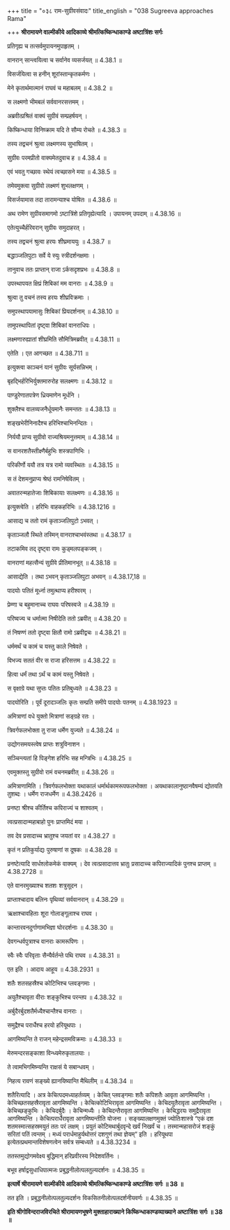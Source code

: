 +++
title = "०३८ राम-सुग्रीवसंवादः"
title_english = "038 Sugreeva approaches Rama"

+++
**श्रीरामायणे वाल्मीकीये आदिकाव्ये श्रीमत्किष्किन्धाकाण्डे अष्टात्रिंशः सर्गः**

प्रतिगृह्य च तत्सर्वमुपायनमुपाहृतम् ।

वानरान् सान्त्वयित्वा च सर्वानेव व्यसर्जयत् ॥ 4.38.1 ॥

विसर्जयित्वा स हनीन् शूरांस्तान्कृतकर्मणः ।

मेने कृतार्थमात्मानं राघवं च महाबलम् ॥ 4.38.2 ॥

स लक्ष्मणो भीमबलं सर्ववानरसत्तमम् ।

अब्रवीत्प्रश्रितं वाक्यं सुग्रीवं सम्प्रहर्षयन् ।

किष्किन्धाया विनिष्क्राम यदि ते सौम्य रोचते ॥ 4.38.3 ॥

तस्य तद्वचनं श्रुत्वा लक्ष्मणस्य सुभाषितम् ।

सुग्रीवः परमप्रीतो वाक्यमेतदुवाच ह ॥ 4.38.4 ॥

एवं भवतु गच्छावः स्थेयं त्वच्छासने मया ॥ 4.38.5 ॥

तमेवमुक्त्वा सुग्रीवो लक्ष्मणं शुभलक्षणम् ।

विसर्जयामास तदा तारामन्याश्च योषितः ॥ 4.38.6 ॥

अथ रामेण सुग्रीवसमागमो ऽष्टात्रिंशे प्रतिगृह्येत्यादि । उपायनम् उपदाम् ॥ 4.38.16 ॥

एतेत्युच्चैर्हरिवरान् सुग्रीवः समुदाहरत् ।

तस्य तद्वचनं श्रुत्वा हरयः शीघ्रमाययुः ॥ 4.38.7 ॥

बद्धाञ्जलिपुटाः सर्वे ये स्युः स्त्रीदर्शनक्षमाः ।

तानुवाच ततः प्राप्तान् राजा ऽर्कसदृशप्रभः ॥ 4.38.8 ॥

उपस्थापयत क्षिप्रं शिबिकां मम वानराः ॥ 4.38.9 ॥

श्रुत्वा तु वचनं तस्य हरयः शीघ्रविक्रमाः ।

समुपस्थापयामासुः शिबिकां प्रियदर्शनाम् ॥ 4.38.10 ॥

तामुपस्थापितां दृष्ट्वा शिबिकां वानराधिपः ।

लक्ष्मणारुह्यातां शीघ्रमिति सौमित्रिमब्रवीत् ॥ 4.38.11 ॥

एतेति । एत आगच्छत ॥ 4.38.711 ॥

इत्युक्त्वा काञ्चनं यानं सुग्रीवः सूर्यसन्निभम् ।

बृहद्भिर्हरिभिर्युक्तमारुरोह सलक्ष्मणः ॥ 4.38.12 ॥

पाण्डुरेणातपत्रेण ध्रियमाणेन मूर्धनि ।

शुक्लैश्च वालव्यजनैर्धूयमानैः समन्ततः ॥ 4.38.13 ॥

शङ्खभेरीनिनादैश्च हरिभिश्चाभिनन्दितः ।

निर्ययौ प्राप्य सुग्रीवो राज्यश्रियमनुत्तमाम् ॥ 4.38.14 ॥

स वानरशतैस्तीक्ष्णैर्बहुभिः शस्त्रपाणिभिः ।

परिकीर्णो ययौ तत्र यत्र रामो व्यवस्थितः ॥ 4.38.15 ॥

स तं देशमनुप्राप्य श्रेष्ठं रामनिषेवितम् ।

अवातरन्महातेजाः शिबिकायाः सलक्ष्मणः ॥ 4.38.16 ॥

इत्युक्त्वेति । हरिभिः वाहकहरिभिः ॥ 4.38.1216 ॥

आसाद्य च ततो रामं कृताञ्जलिपुटो ऽभवत् ।

कृताञ्जलौ स्थिते तस्मिन् वानराश्चाभवंस्तथा ॥ 4.38.17 ॥

तटाकमिव तद् दृष्ट्वा रामः कुड्मलपङ्कजम् ।

वानराणां महत्सैन्यं सुग्रीवे प्रीतिमानभूत् ॥ 4.38.18 ॥

आसाद्येति । तथा ऽभवन् कृताञ्जलिपुटा अभवन् ॥ 4.38.17,18 ॥

पादयोः पतितं मूर्ध्ना तमुत्थाप्य हरीश्वरम् ।

प्रेम्णा च बहुमानाच्च राघवः परिषस्वजे ॥ 4.38.19 ॥

परिष्वज्य च धर्मात्मा निषीदेति ततो ऽब्रवीत् ॥ 4.38.20 ॥

तं निषण्णं ततो दृष्ट्वा क्षितौ रामो ऽब्रवीद्वचः ॥ 4.38.21 ॥

धर्ममर्थं च कामं च यस्तु काले निषेवते ।

विभज्य सततं वीर स राजा हरिसत्तम ॥ 4.38.22 ॥

हित्वा धर्मं तथा ऽर्थं च कामं यस्तु निषेवते ।

स वृक्षाग्रे यथा सुप्तः पतितः प्रतिबुध्यते ॥ 4.38.23 ॥

पादयोरिति । पूर्वं दूरादञ्जलिः कृतः सम्प्रति समीपे पादयोः पतनम् ॥ 4.38.1923 ॥

अमित्राणां वधे युक्तो मित्राणां सङ्ग्रहे रतः ।

त्रिवर्गफलभोक्ता तु राजा धर्मेण युज्यते ॥ 4.38.24 ॥

उद्योगसमयस्त्वेष प्राप्तः शत्रुविनाशन ।

सञ्चिन्त्यतां हि पिङ्गेश हरिभिः सह मन्त्रिभिः ॥ 4.38.25 ॥

एवमुक्तस्तु सुग्रीवो रामं वचनमब्रवीत् ॥ 4.38.26 ॥

अमित्राणामिति । त्रिवर्गफलभोक्ता यथाकालं धर्मार्थकामरूपफलभोक्ता । अयथाकालानुष्ठानवैषम्यं द्योतयति तुशब्दः । धर्मेण राजधर्मेण ॥ 4.38.2426 ॥

प्रनष्टा श्रीश्च कीर्तिश्च कपिराज्यं च शाश्वतम् ।

त्वत्प्रसादान्महाबाहो पुनः प्राप्तमिदं मया ।

तव देव प्रसादाच्च भ्रातुश्च जयतां वर ॥ 4.38.27 ॥

कृतं न प्रतिकुर्याद्यः पुरुषाणां स दूषकः ॥ 4.38.28 ॥

प्रनष्टेत्यादि सार्धश्लोकमेकं वाक्यम् । देव त्वत्प्रसादात्तव भ्रातुः प्रसादाच्च कपिराज्यादिकं पुनश्च प्राप्तम् ॥ 4.38.2728 ॥

एते वानरमुख्याश्च शतशः शत्रुसूदन ।

प्राप्ताश्चादाय बलिनः पृथिव्यां सर्ववानरान् ॥ 4.38.29 ॥

ऋक्षाश्चावहिताः शूरा गोलाङ्गूलाश्च राघव ।

कान्तारवनदुर्गाणामभिज्ञा घोरदर्शनाः ॥ 4.38.30 ॥

देवगन्धर्वपुत्राश्च वानराः कामरूपिणः ।

स्वैः स्वैः परिवृताः सैन्यैर्वर्तन्ते पथि राघव ॥ 4.38.31 ॥

एत इति । आदाय आहूय ॥ 4.38.2931 ॥

शतैः शतसहस्रैश्च कोटिभिश्च प्लवङ्गमाः ।

अयुतैश्चावृता वीराः शङ्कुभिश्च परन्तप ॥ 4.38.32 ॥

अर्बुदैरर्बुदशतैर्मध्यैश्चान्तैश्च वानराः ।

समुद्रैश्च परार्धैश्च हरयो हरियूथपाः ।

आगमिष्यन्ति ते राजन् महेन्द्रसमविक्रमाः ॥ 4.38.33 ॥

मेरुमन्दरसङ्काशा विन्ध्यमेरुकृतालयाः ।

ते त्वामभिगमिष्न्यन्ति राक्षसं ये सबान्धवम् ।

निहत्य रावणं सङ्ख्ये ह्यानयिष्यान्ति मैथिलीम् ॥ 4.38.34 ॥

शतैरित्यादि । अत्र केचित्पदमध्याहर्तव्यम् । केचित् प्लवङ्गमाः शतैः कपिशतैः आवृता आगमिष्यन्ति । केचिच्छतसहस्रैरावृता आगमिष्यन्ति । केचित्कोटिभिरावृता आगमिष्यन्ति । केचिदयुतैरावृता आगमिष्यन्ति । केचिच्छङ्कुभिः । केचिदर्बुदैः । केचिन्मध्यैः । केचिदन्तैरावृता आगमिष्यन्ति । केचिद्धरयः समुद्रैरावृता आगमिष्यन्ति । केचित्परार्धैरावृता आगमिष्यन्तीति योजना । सङ्ख्यालक्षणमुक्तं ज्योतिःशास्त्रे “एकं दश शतमस्मात्सहस्रमयुतं ततः परं लक्षम् । प्रयुतं कोटिमथार्बुदवृन्दे खर्वं निखर्वं च । तस्मान्महासरोजं शङ्कुं सरितां पतिं त्वन्तम् । मध्यं परार्धमाहुर्यथोत्तरं दशगुणं तथा ज्ञेयम्” इति । हरियूथपा इत्येतत्प्रथमान्तविशेषणत्वेन सर्वत्र सम्बध्यते ॥ 4.38.3234 ॥

ततस्तमुद्योगमवेक्ष्य बुद्धिमान् हरिप्रवीरस्य निदेशवर्तिनः ।

बभूव हर्षाद्वसुधाधिपात्मजः प्रबुद्धनीलोत्पलतुल्यदर्शनः ॥ 4.38.35 ॥

**इत्यार्षे श्रीरामायणे वाल्मीकीये आदिकाव्ये श्रीमत्किष्किन्धाकाण्डे अष्टात्रिंशः सर्गः ॥ 38 ॥**

तत इति । प्रबुद्धनीलोत्पलतुल्यदर्शनः विकसितनीलोत्पलदर्शनीयवर्णः ॥ 4.38.35 ॥

**इति श्रीगोविन्दराजविरचिते श्रीरामायणभूषणे मुक्ताहाराख्याने किष्किन्धाकाण्डव्याख्याने अष्टात्रिंशः सर्गः ॥ 38 ॥**
